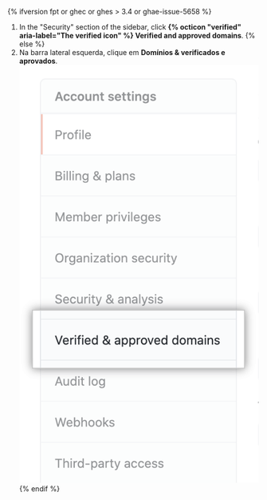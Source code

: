 {% ifversion fpt or ghec or ghes > 3.4 or ghae-issue-5658 %}
1. In the "Security" section of the sidebar, click **{% octicon "verified" aria-label="The verified icon" %} Verified and approved domains**.
{% else %}
1. Na barra lateral esquerda, clique em **Domínios & verificados e aprovados**. ![Aba "& domínios aprovados" verificados](/assets/images/help/organizations/verified-domains-button.png)
{% endif %}
